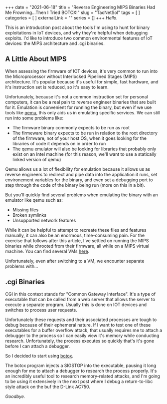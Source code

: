 +++
date = "2021-06-18"
title = "Reverse Engineering MIPS Binaries Had Me Frowning...Then I Tried BOTOX!"
slug = "TacNetSol"
tags = [
]
categories = [
]
externalLink = ""
series = []
+++
*Hello.*

This is an introduction post about the tools I'm using to hunt for binary exploitations in IoT devices, and why they're helpful when debugging exploits. I'd like to introduce two common environmental features of IoT devices: the MIPS architecture and .cgi binaries. 

## A Little About MIPS

When assessing the firmware of IOT devices, it's very common to run into the Microprocessor without Interlocked Pipelined Stages (MIPS) architecture. It's popular because it's useful for simple, fast hardware, and it's instruction set is reduced, so it's easy to learn. 

Unfortunately, because it's not a common instruction set for personal computers, it can be a real pain to reverse engineer binaries that are built for it. Emulation is convenient for running the binary, but even if we use tools like [qemu](https://github.com/multiarch/qemu-user-static/releases), this only aids us in emulating specific services. We can still run into some problems like:

- The firmware binary commonly expects to be run as root
- The firmeware binary expects to be run in relation to the root directory of the firmware, not of your host OS, when it goes looking for the libraries of code it depends on in order to run
- The qemu emulator will also be looking for libraries that probably only exist on an Intel machine (for this reason, we'll want to use a statically linked version of qemu) 

Qemu allows us a lot of flexibility for emulation because it allows us as reverse engineers to redirect and pipe data into the application it runs, set environement variables for the binary, and even set a debugging port to step through the code of the binary being run (more on this in a bit). 

But you'll quickly find several problems when emulating the binary with an emulator like qemu such as:

- Missing files
- Broken symlinks
- Unsupported network features

While it can be helpful to attempt to recreate these files and features manually, it can also be an enormous, time-consuming pain. For the exercise that follows after this article, I've settled on running the MIPS binaries while chrooted from their firmware, all while on a MIPS virtual machine. You can find several VMs [here](https://people.debian.org/~aurel32/qemu/).

Unfortunately, even after switching to a VM, we encounter separate problems with...

## .cgi Binaries

CGI in this context stands for "Common Gateway Interface". It's a type of executable that can be called from a web server that allows the server to execute a separate program. Usually this is done on IOT devices and switches to process user requests.

Unfortunately these requests and their associated processes are tough to debug because of their ephemeral nature. If I want to test one of these executables for a buffer overflow attack, that usually requires me to attach a debugger to the process so I can easily view it's memory while conducting research. Unfortunately, the process executes so quickly that's it's gone before I can attach a debugger.

So I decided to start using [botox](https://github.com/devttys0/botox). 

The botox program injects a SIGSTOP into the executable, pausing it long enough for me to attach a debugger to research the process properly. It's an incredibly useful tool to research memory-related attacks, and I'm going to be using it extensively in the next post where I debug a return-to-libc style attack on the buf the D-Link AC750.

*Goodbye.*
